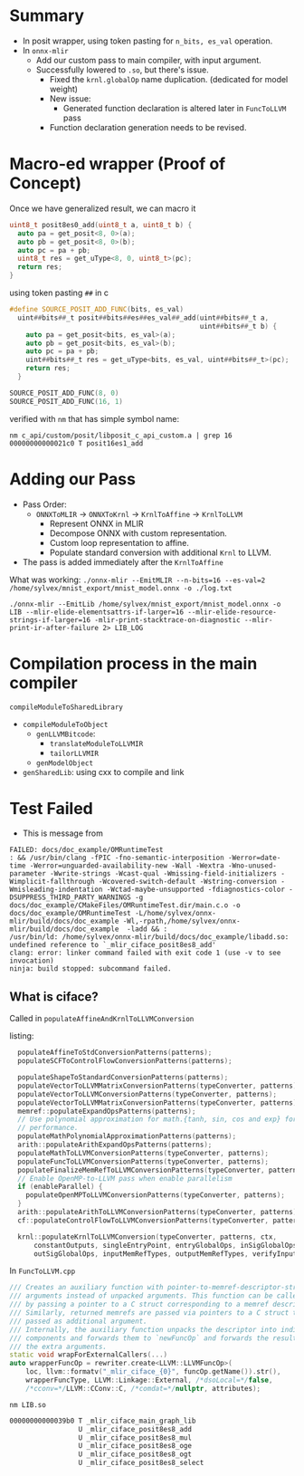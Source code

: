 # Summary

- In posit wrapper, using token pasting for `n_bits, es_val` operation.
- In `onnx-mlir`
	- Add our custom pass to main compiler, with input argument.
	- Successfully lowered to `.so`, but there's issue.
		- Fixed the `krnl.globalOp` name duplication. (dedicated for model weight)
		- New issue:
			- Generated function declaration is altered later in `FuncToLLVM` pass
		- Function declaration generation needs to be revised.
# Macro-ed wrapper (Proof of Concept)

Once we have generalized result, we can macro it

```cpp
uint8_t posit8es0_add(uint8_t a, uint8_t b) {
  auto pa = get_posit<8, 0>(a);
  auto pb = get_posit<8, 0>(b);
  auto pc = pa + pb;
  uint8_t res = get_uType<8, 0, uint8_t>(pc);
  return res;
}
```

using token pasting `##` in c

```cpp
#define SOURCE_POSIT_ADD_FUNC(bits, es_val)                                    \
  uint##bits##_t posit##bits##es##es_val##_add(uint##bits##_t a,               \
                                               uint##bits##_t b) {             \
    auto pa = get_posit<bits, es_val>(a);                                      \
    auto pb = get_posit<bits, es_val>(b);                                      \
    auto pc = pa + pb;                                                         \
    uint##bits##_t res = get_uType<bits, es_val, uint##bits##_t>(pc);          \
    return res;                                                                \
  }

SOURCE_POSIT_ADD_FUNC(8, 0)
SOURCE_POSIT_ADD_FUNC(16, 1)
```

verified with `nm` that has simple symbol name:

```
nm c_api/custom/posit/libposit_c_api_custom.a | grep 16
00000000000021c0 T posit16es1_add
```

# Adding our Pass

- Pass Order:
	- `ONNXToMLIR` -> `ONNXToKrnl` -> `KrnlToAffine` -> `KrnlToLLVM`
		- Represent ONNX in MLIR
		- Decompose ONNX with custom representation.
		- Custom loop representation to affine.
		- Populate standard conversion with additional `Krnl` to LLVM.
- The pass is added immediately after the `KrnlToAffine`

What was working:
`./onnx-mlir --EmitMLIR --n-bits=16 --es-val=2 /home/sylvex/mnist_export/mnist_model.onnx -o ./log.txt`

`./onnx-mlir --EmitLib /home/sylvex/mnist_export/mnist_model.onnx -o LIB --mlir-elide-elementsattrs-if-larger=16 --mlir-elide-resource-strings-if-larger=16 -mlir-print-stacktrace-on-diagnostic --mlir-print-ir-after-failure 2> LIB_LOG`


# Compilation process in the main compiler

`compileModuleToSharedLibrary`
- `compileModuleToObject`
	- `genLLVMBitcode`:
		- `translateModuleToLLVMIR`
		- `tailorLLVMIR`
	- `genModelObject`
- `genSharedLib`: using cxx to compile and link


# Test Failed

- This is message from

```
FAILED: docs/doc_example/OMRuntimeTest
: && /usr/bin/clang -fPIC -fno-semantic-interposition -Werror=date-time -Werror=unguarded-availability-new -Wall -Wextra -Wno-unused-parameter -Wwrite-strings -Wcast-qual -Wmissing-field-initializers -Wimplicit-fallthrough -Wcovered-switch-default -Wstring-conversion -Wmisleading-indentation -Wctad-maybe-unsupported -fdiagnostics-color -DSUPPRESS_THIRD_PARTY_WARNINGS -g  docs/doc_example/CMakeFiles/OMRuntimeTest.dir/main.c.o -o docs/doc_example/OMRuntimeTest -L/home/sylvex/onnx-mlir/build/docs/doc_example -Wl,-rpath,/home/sylvex/onnx-mlir/build/docs/doc_example  -ladd && :
/usr/bin/ld: /home/sylvex/onnx-mlir/build/docs/doc_example/libadd.so: undefined reference to `_mlir_ciface_posit8es8_add'
clang: error: linker command failed with exit code 1 (use -v to see invocation)
ninja: build stopped: subcommand failed.
```

## What is ciface?

Called in `populateAffineAndKrnlToLLVMConversion`

listing:
```cpp
  populateAffineToStdConversionPatterns(patterns);
  populateSCFToControlFlowConversionPatterns(patterns);

  populateShapeToStandardConversionPatterns(patterns);
  populateVectorToLLVMMatrixConversionPatterns(typeConverter, patterns);
  populateVectorToLLVMConversionPatterns(typeConverter, patterns);
  populateVectorToLLVMMatrixConversionPatterns(typeConverter, patterns);
  memref::populateExpandOpsPatterns(patterns);
  // Use polynomial approximation for math.{tanh, sin, cos and exp} for better
  // performance.
  populateMathPolynomialApproximationPatterns(patterns);
  arith::populateArithExpandOpsPatterns(patterns);
  populateMathToLLVMConversionPatterns(typeConverter, patterns);
  populateFuncToLLVMConversionPatterns(typeConverter, patterns);
  populateFinalizeMemRefToLLVMConversionPatterns(typeConverter, patterns);
  // Enable OpenMP-to-LLVM pass when enable parallelism
  if (enableParallel) {
    populateOpenMPToLLVMConversionPatterns(typeConverter, patterns);
  }
  arith::populateArithToLLVMConversionPatterns(typeConverter, patterns);
  cf::populateControlFlowToLLVMConversionPatterns(typeConverter, patterns);

  krnl::populateKrnlToLLVMConversion(typeConverter, patterns, ctx,
      constantOutputs, singleEntryPoint, entryGlobalOps, inSigGlobalOps,
      outSigGlobalOps, inputMemRefTypes, outputMemRefTypes, verifyInputTensors);

```

In `FuncToLLVM.cpp`
```cpp
/// Creates an auxiliary function with pointer-to-memref-descriptor-struct
/// arguments instead of unpacked arguments. This function can be called from C
/// by passing a pointer to a C struct corresponding to a memref descriptor.
/// Similarly, returned memrefs are passed via pointers to a C struct that is
/// passed as additional argument.
/// Internally, the auxiliary function unpacks the descriptor into individual
/// components and forwards them to `newFuncOp` and forwards the results to
/// the extra arguments.
static void wrapForExternalCallers(...)
auto wrapperFuncOp = rewriter.create<LLVM::LLVMFuncOp>(
	loc, llvm::formatv("_mlir_ciface_{0}", funcOp.getName()).str(),
	wrapperFuncType, LLVM::Linkage::External, /*dsoLocal=*/false,
	/*cconv=*/LLVM::CConv::C, /*comdat=*/nullptr, attributes);
```

`nm LIB.so`
```bash
00000000000039b0 T _mlir_ciface_main_graph_lib
                 U _mlir_ciface_posit8es8_add
                 U _mlir_ciface_posit8es8_mul
                 U _mlir_ciface_posit8es8_oge
                 U _mlir_ciface_posit8es8_ogt
                 U _mlir_ciface_posit8es8_select
```